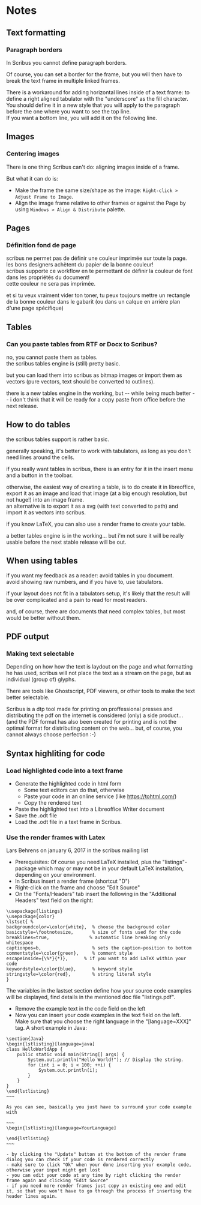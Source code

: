 # Notes

## Text formatting

### Paragraph borders

In Scribus you cannot define paragraph borders.

Of course, you can set a border for the frame, but you will then have to break the text frame in multiple linked frames.

There is a workaround for adding horizontal lines inside of a text frame: to define a right aligned tabulator with the "underscore" as the fill character.  
You should define it in a new style that you will apply to the paragraph before the one where you want to see the top line.  
If you want a bottom line, you will add it on the following line.

## Images

### Centering images

There is one thing Scribus can't do: aligning images inside of a frame.

But what it can do is:

- Make the frame the same size/shape as the image: `Right-click > Adjust Frame to Image`.
- Align the image frame relative to other frames or against the Page by using `Windows > Align & Distribute` palette.

## Pages

### Définition fond de page

scribus ne permet pas de définir une couleur imprimée sur toute la page. les bons designers achètent du papier de la bonne couleur!  
scribus supporte ce workflow en te permettant de définir la couleur de font dans les propriétés du document!  
cette couleur ne sera pas imprimée.

et si tu veux vraiment vider ton toner, tu peux toujours mettre un rectangle de la bonne couleur dans le gabarit (ou dans un calque en arrière plan d'une page spécifique)

## Tables

### Can you paste tables from RTF or Docx to Scribus?

no, you cannot paste them as tables.  
the scribus tables engine is (still) pretty basic.

but you can load them into scribus as bitmap images or import them as vectors (pure vectors, text should be converted to outlines).

there is a new tables engine in the working, but -- while being much better -- i don't think that it will be ready for a copy paste from office before the next release.

## How to do tables

the scribus tables support is rather basic.

generally speaking, it's better to work with tabulators, as long as you don't need lines around the cells.

if you really want tables in scribus, there is an entry for it in the insert menu and a button in the toolbar.

otherwise, the easiest way of creating a table, is to do create it in libreoffice, export it as an image and load that image (at a big enough resolution, but not huge!) into an image frame.  
an alternative is to export it as a svg (with text converted to path) and import it as vectors into scribus.

if you know LaTeX, you can also use a render frame to create your table.

a better tables engine is in the working... but i'm not sure it will be really usable before the next stable release will be out.

## When using tables

if you want my feedback as a reader: avoid tables in you document.  
avoid showing raw numbers, and if you have to, use tabulators.

if your layout does not fit in a tabulators setup, it's likely that the result will be over complicated and a pain to read for most readers.

and, of course, there are documents that need  complex tables, but most would be better without them.

## PDF output

### Making text selectable

Depending on how how the text is laydout on the page and what formatting he has used, scribus will not place the text as a stream on the page, but as individual (group of) glyphs.

There are tools like Ghostscript, PDF viewers, or other tools to make the text better selectable.

Scribus is a dtp tool made for printing on proffessional presses and distributing the pdf on the internet is considered (only) a side product... (and the PDF format has also been created for printing and is not the optimal format for distributing content on the web... but, of course, you cannot always choose perfection :-)

## Syntax highliting for code

### Load highlighted code into a text frame

- Generate the highlighted code in html form
  - Some text editors can do that, otherwise
  - Paste your code in an online service (like <https://tohtml.com/>)
  - Copy the rendered text
- Paste the highlighted text into a Libreoffice Writer document
- Save the .odt file
- Load the .odt file in a text frame in Scribus.

### Use the render frames with Latex

Lars Behrens on january 6, 2017 in the scribus mailing list

- Prerequisites: Of course you need LaTeX installed, plus the "listings"-package which may or may not be in your default LaTeX installation, depending on your environment.
- In Scribus insert a render frame (shortcut "D")
- Right-click on the frame and choose "Edit Source"
- On the "Fonts/Headers" tab insert the following in the "Additional Headers" text field on the right:
~~~
\usepackage{listings}
\usepackage{color}
\lstset{ %
backgroundcolor=\color{white},  % choose the background color
basicstyle=\footnotesize,       % size of fonts used for the code
breaklines=true,               % automatic line breaking only whitespace
captionpos=b,                   % sets the caption-position to bottom
commentstyle=\color{green},     % comment style
escapeinside={\%*}{*)},      % if you want to add LaTeX within your code
keywordstyle=\color{blue},      % keyword style
stringstyle=\color{red},        % string literal style
}
~~~

  The variables in the lastset section define how your source code examples will be displayed, find details in the mentioned doc file "listings.pdf".
- Remove the example text in the code field on the left
- Now you can insert your code examples in the text field on the left.  
  Make sure that you choose the right language in the "[language=XXX]" tag. A short example in Java:

~~~~
\section{Java}
\begin{lstlisting}[language=java]
class HelloWorldApp {
    public static void main(String[] args) {
        System.out.println("Hello World!"); // Display the string.
        for (int i = 0; i < 100; ++i) {
            System.out.println(i);
        }
    }
}
\end{lstlisting}
~~~

As you can see, basically you just have to surround your code example with

~~~
\begin{lstlisting}[language=YourLanguage]

\end{lstlisting}
~~~

- by clicking the "Update" button at the bottom of the render frame dialog you can check if your code is rendered correctly
- make sure to click "Ok" when your done inserting your example code, otherwise your input might get lost
- you can edit your code at any time by right clicking the render frame again and clicking "Edit Source"
- if you need more render frames just copy an existing one and edit it, so that you won't have to go through the process of inserting the header lines again.


